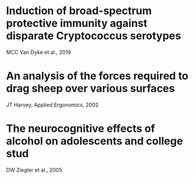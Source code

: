 # Induction of broad-spectrum protective immunity against disparate Cryptococcus serotypes
MCC Van Dyke et al., 2019

# An analysis of the forces required to drag sheep over various surfaces
JT Harvey, Applied Ergonomics, 2002

# The neurocognitive effects of alcohol on adolescents and college stud
DW Ziegler et al., 2005
